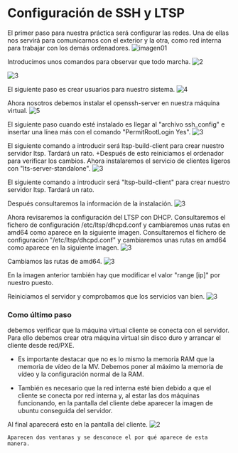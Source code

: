 # Configuración de SSH y LTSP

El primer paso para nuestra práctica será configurar las redes.
 Una de ellas nos servirá para comunicarnos con el exterior y la otra, como red interna para trabajar con los demás ordenadores.
 ![imagen01](./imagenes/1.png)

 Introducimos unos comandos para observar que todo marcha.
![2](./imagenes/2.png)

![3](./imagenes/3.png)

 El siguiente paso es crear usuarios para nuestro sistema.
![4](./imagenes/4.png)

 Ahora nosotros debemos instalar el openssh-server en nuestra máquina virtual.
![5](./imagenes/openssh.png)

 El siguiente paso cuando esté instalado es llegar al "archivo ssh_config" e insertar una línea más con el comando "PermitRootLogin Yes".
![3](./imagenes/confssh.png)

El siguiente comando a introducir será ltsp-build-client para crear nuestro servidor ltsp. Tardará un rato.
+Después de esto reiniciamos el ordenador para verificar los cambios. Ahora instalaremos el servicio de clientes ligeros con "lts-server-standalone".
![3](./imagenes/ltsp-build-client.png)

El siguiente comando a introducir será "ltsp-build-client" para crear nuestro servidor ltsp. Tardará un rato.

Después consultaremos la información de la instalación.
![3](./imagenes/infoltsp.png)

 Ahora revisaremos la configuración del LTSP con DHCP.
Consultaremos el fichero de configuración /etc/ltsp/dhcpd.conf y cambiaremos unas rutas en amd64 como aparece en la siguiente imagen. Consultaremos el fichero de configuración "/etc/ltsp/dhcpd.conf" y cambiaremos unas rutas en amd64 como aparece en la siguiente imagen.
![3](./imagenes/dhcpdconf.png)

 Cambiamos las rutas de amd64.
![3](./imagenes/amd64.png)

En la imagen anterior también hay que modificar el valor "range [ip]" por nuestro puesto.

Reiniciamos el servidor y comprobamos que los servicios van bien.
![3](./imagenes/servicioscomprobar.png)

### Como último paso
debemos verificar que la máquina virtual cliente se conecta con el servidor. Para ello debemos crear otra máquina virtual sin disco duro y arrancar el cliente desde red/PXE.

- Es importante destacar que no es lo mismo la memoria RAM que la memoria de vídeo de la MV. Debemos poner al máximo la memoria de vídeo y la configuración normal de la RAM.

- También es necesario que la red interna esté bien debido a que el cliente se conecta por red interna y, al estar las dos máquinas funcionando, en la pantalla del cliente debe aparecer la imagen de ubuntu conseguida del servidor.

Al final aparecerá esto en la pantalla del cliente.
![2](./imagenes/cliente.png)

`Aparecen dos ventanas y se desconoce el por qué aparece de esta manera.`
